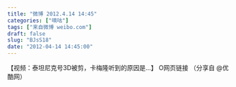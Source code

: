 ```yaml
---
title: "微博 2012.4.14 14:45"
categories: ["嘀咕"]
tags: ["来自微博 weibo.com"]
draft: false
slug: "BJsS18"
date: "2012-04-14 14:45:00"
---
```


<p>【视频：泰坦尼克号3D被剪，卡梅隆听到的原因是...】 O网页链接  （分享自 @优酷网） ​​​​</p>

